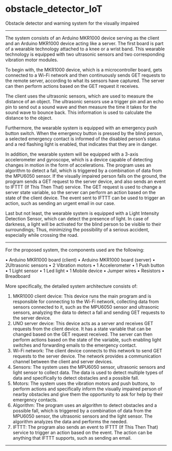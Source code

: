 # obstacle_detector_IoT
Obstacle detector and warning system for the visually impaired

-- --
The system consists of an Arduino MKR1000 device serving as the client and an Arduino MKR1000 device acting like a server. The first board is part of a wearable technology attached to a knee or a wrist band. This wearable technology is equipped with two ultrasonic sensors and two corresponding vibration motor modules.

To begin with, the MKR1000 device, which is a microcontroller board, gets connected to a Wi-Fi network and then continuously sends GET requests to the remote server, according to what its sensors have captured. The server can then perform actions based on the GET request it receives.

The client uses the ultrasonic sensors, which are used to measure the distance of an object. The ultrasonic sensors use a trigger pin and an echo pin to send out a sound wave and then measure the time it takes for the sound wave to bounce back. This information is used to calculate the distance to the object. 

Furthermore, the wearable system is equipped with an emergency push button switch. When the emergency button is pressed by the blind person, a selected emergency contact is informed of the disabled person’s status and a red flashing light is enabled, that indicates that they are in danger.

In addition, the wearable system will be equipped with a 3-axis accelerometer and gyroscope, which is a device capable of detecting changes in motion in the form of accelerations. The program uses an algorithm to detect a fall, which is triggered by a combination of data from the MPU6050 sensor. If the visually impaired person falls on the ground, the program sends a GET request to the server device, and also sends an event to IFTTT (If This Then That) service. The GET request is used to change a server state variable, so the server can perform an action based on the state of the client device. The event sent to IFTTT can be used to trigger an action, such as sending an urgent email in our case.

Last but not least, the wearable system is equipped with a Light Intensity Detection Sensor, which can detect the presence of light. In case of darkness, a light will be activated for the blind person to be visible to their surroundings; Thus, minimizing the possibility of a serious accident, especially while crossing the road.

-- --
For the proposed system, the components used are the following:

•	Arduino MKR1000 board (client)
•	Arduino MKR1000 board (server)
•	2Ultrasonic sensors
•	2 Vibration motors
•	1 Accelerometer
•	1 Push button
•	1 Light sensor
•	1 Led light
•	1 Mobile device
•	Jumper wires
•	Resistors
•	Breadboard

More specifically, the detailed system architecture consists of:
1.	MKR1000 client device: This device runs the main program and is responsible for connecting to the Wi-Fi network, collecting data from sensors connected to it, such as the MPU6050 sensor and ultrasonic sensors, analyzing the data to detect a fall and sending GET requests to the server device.
2.	UNO server device: This device acts as a server and receives GET requests from the client device. It has a state variable that can be changed based on the GET request received. The server can then perform actions based on the state of the variable, such enabling light switches and forwarding emails to the emergency contact.
3.	Wi-Fi network: The client device connects to this network to send GET requests to the server device. The network provides a communication channel between the client and server devices.
4.	Sensors: The system uses the MPU6050 sensor, ultrasonic sensors and light sensor to collect data. The data is used to detect multiple types of data and specifically to detect obstacles and a possible fall.
5.	Motors: The system uses the vibration motors and push buttons, to perform actions and specifically inform the visually impaired person of nearby obstacles and give them the opportunity to ask for help by their emergency contacts.
6.	Algorithm: The program uses an algorithm to detect obstacles and a possible fall, which is triggered by a combination of data from the MPU6050 sensor, the ultrasonic sensors and the light sensor. The algorithm analyzes the data and performs the needed.
7.	IFTTT: The program also sends an event to IFTTT (If This Then That) service to trigger an action based on the event. The action can be anything that IFTTT supports, such as sending an email.

-- --
